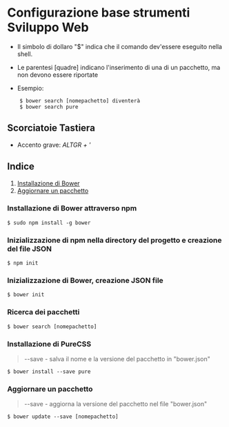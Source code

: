 # Configurazione base strumenti Sviluppo Web

* Il simbolo di dollaro "$" indica che il comando dev'essere eseguito nella shell.

* Le parentesi [quadre] indicano l'inserimento di una di un pacchetto, ma non devono essere riportate

* Esempio:

```shell
	$ bower search [nomepachetto] diventerà
	$ bower search pure
```

## Scorciatoie Tastiera
* Accento grave: *ALTGR + '*

## Indice
1. [Installazione di Bower](#installazione-di-Bower-attraverso-npm)
2. [Aggiornare un pacchetto](#aggiornare-un-pacchetto)

### Installazione di Bower attraverso npm

```shell
$ sudo npm install -g bower
```

### Inizializzazione di npm nella directory del progetto e creazione del file JSON

```shell
$ npm init
```

### Inizializzazione di Bower, creazione JSON file
```shell
$ bower init
```

### Ricerca dei pacchetti
```shell
$ bower search [nomepachetto]
```

### Installazione di PureCSS

> --save - salva il nome e la versione del pacchetto in "bower.json"

```shell
$ bower install --save pure
```
### Aggiornare un pacchetto

> --save - aggiorna la versione del pacchetto nel file "bower.json"

```shell
$ bower update --save [nomepachetto]
```